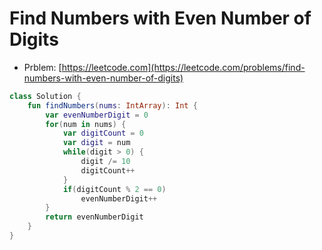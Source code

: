 # Find Numbers with Even Number of Digits

- Prblem: [https://leetcode.com](https://leetcode.com/problems/find-numbers-with-even-number-of-digits)

```kotlin
class Solution {
    fun findNumbers(nums: IntArray): Int {
        var evenNumberDigit = 0
        for(num in nums) {
            var digitCount = 0
            var digit = num
            while(digit > 0) {
                digit /= 10
                digitCount++
            }
            if(digitCount % 2 == 0)
                evenNumberDigit++
        }
        return evenNumberDigit
    }
}
```
